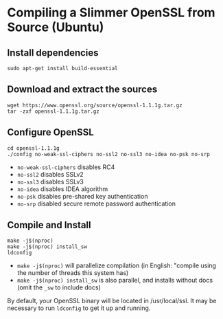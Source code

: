 # Compiling a Slimmer OpenSSL from Source (Ubuntu)
## Install dependencies
`sudo apt-get install build-essential`
## Download and extract the sources
```
wget https://www.openssl.org/source/openssl-1.1.1g.tar.gz
tar -zxf openssl-1.1.1g.tar.gz
```
## Configure OpenSSL
```
cd openssl-1.1.1g
./config no-weak-ssl-ciphers no-ssl2 no-ssl3 no-idea no-psk no-srp
```
* `no-weak-ssl-ciphers` disables RC4
* `no-ssl2` disables SSLv2
* `no-ssl3` disables SSLv3
* `no-idea` disables IDEA algorithm
* `no-psk` disables pre-shared key authentication
* `no-srp` disabled secure remote password authentication

## Compile and Install
```
make -j$(nproc)
make -j$(nproc) install_sw
ldconfig
```
* `make -j$(nproc)` will parallelize compilation (in English: "compile using the number of threads this system has)
* `make -j$(nproc) install_sw` is also parallel, and installs without docs (omit the `_sw` to include docs)

By default, your OpenSSL binary will be located in /usr/local/ssl. It may be necessary to run `ldconfig` to get it up and running.

